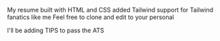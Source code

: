 My resume built with HTML and CSS 
added Tailwind support for Tailwind fanatics like me
Feel free to clone and edit to your personal

I'll be adding TIPS to pass the ATS 

